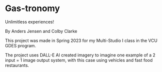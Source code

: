 # Gas-tronomy
Unlimitless experiences!

By Anders Jensen and Colby Clarke

This project was made in Spring 2023 for my Multi-Studio I class in the VCU GDES program.

The project uses DALL-E AI created imagery to imagine one example of a 2 input = 1 image output system, with this case using vehicles and fast food restaurants.